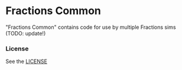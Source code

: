 Fractions Common
================

"Fractions Common" contains code for use by multiple Fractions sims (TODO: update!)

### License
See the <a href="https://github.com/phetsims/fractions-common/blob/main/LICENSE" target="_blank">LICENSE</a>
